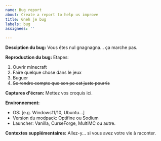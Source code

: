 ```yaml
---
name: Bug report
about: Create a report to help us improve
title: Gneh je bug
labels: bug
assignees: ''

---
```


**Desciption du bug:**
Vous êtes nul gnagnagna... ça marche pas.

**Reproduction du bug:**
Etapes:
1. Ouvrir minecraft
2. Faire quelque chose dans le jeux
3. Buguer
4. ~~Se rendre compte que son pc est juste pourris~~

**Captures d'écran:**
Mettez vos croquis ici.

**Environnement:**
 - OS: [e.g. Windows11/10, Ubuntu...]
 - Version du modpack: Optifine ou Sodium
- Launcher: Vanilla, CurseForge, MultiMC ou autre.

**Contextes supplémentaires:**
Allez-y... si vous avez votre vie à raconter.
